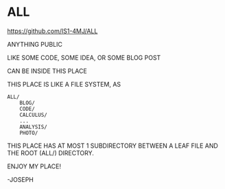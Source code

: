 # ALL

https://github.com/IS1-4MJ/ALL

ANYTHING PUBLIC

LIKE SOME CODE, SOME IDEA, OR SOME BLOG POST

CAN BE INSIDE THIS PLACE

 THIS PLACE IS LIKE A FILE SYSTEM, AS

    ALL/
        BLOG/
        CODE/
        CALCULUS/
        ...
        ANALYSIS/
        PHOTO/ 


   THIS PLACE HAS AT MOST 1 SUBDIRECTORY BETWEEN A LEAF FILE AND THE ROOT (ALL/) DIRECTORY.

 ENJOY MY PLACE!

   -JOSEPH